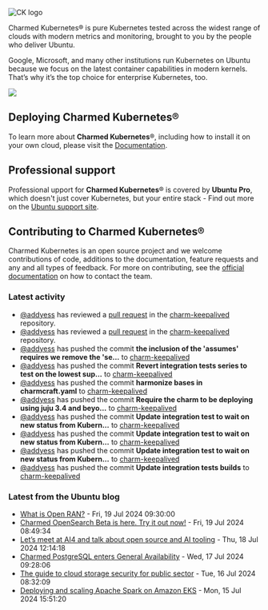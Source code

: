 ![CK logo](https://assets.ubuntu.com/v1/451d4cf4-Charmed+Kubernetes_RGB_onWhite_2022.svg)

Charmed Kubernetes® is pure Kubernetes tested across the widest range of clouds with modern metrics and monitoring, brought to you by the people who deliver Ubuntu.

Google, Microsoft, and many other institutions run Kubernetes on Ubuntu because we focus on the latest container capabilities in modern kernels. That’s why it’s the top choice for enterprise Kubernetes, too.

![](https://assets.ubuntu.com/v1/843c77b6-juju-at-a-glace.svg)

## Deploying Charmed Kubernetes®

To learn more about **Charmed Kubernetes**®, including how to install it on your own cloud, please visit the [Documentation][docs].

## Professional support

Professional upport for **Charmed Kubernetes**® is covered by **Ubuntu Pro**, which doesn't just cover Kubernetes, but your entire stack - Find out more on the [Ubuntu support site](https://ubuntu.com/support).

## Contributing to Charmed Kubernetes®

Charmed Kubernetes is an open source project and we welcome contributions of code, additions to the documentation, feature requests and any and all types of feedback. For more on contributing, see the [official documentation][get-in-touch] on how to contact the team.

<!-- LINKS -->
[docs]: https://ubuntu.com/kubernetes/docs
[get-in-touch]: https://ubuntu.com/kubernetes/docs/get-in-touch

### Latest activity

<!-- activity starts -->
 - [@addyess](https://github.com/addyess) has reviewed a [pull request](https://github.com/charmed-kubernetes/charm-keepalived/pull/24) in the [charm-keepalived](https://github.com/charmed-kubernetes/charm-keepalived) repository.
 - [@addyess](https://github.com/addyess) has reviewed a [pull request](https://github.com/charmed-kubernetes/charm-keepalived/pull/24) in the [charm-keepalived](https://github.com/charmed-kubernetes/charm-keepalived) repository.
 - [@addyess](https://github.com/addyess) has pushed the commit **the inclusion of the 'assumes' requires we remove the 'se...** to [charm-keepalived](https://github.com/charmed-kubernetes/charm-keepalived)
 - [@addyess](https://github.com/addyess) has pushed the commit **Revert integration tests series to test on the lowest sup...** to [charm-keepalived](https://github.com/charmed-kubernetes/charm-keepalived)
 - [@addyess](https://github.com/addyess) has pushed the commit **harmonize bases in charmcraft.yaml** to [charm-keepalived](https://github.com/charmed-kubernetes/charm-keepalived)
 - [@addyess](https://github.com/addyess) has pushed the commit **Require the charm to be deploying using juju 3.4 and beyo...** to [charm-keepalived](https://github.com/charmed-kubernetes/charm-keepalived)
 - [@addyess](https://github.com/addyess) has pushed the commit **Update integration test to wait on new status from Kubern...** to [charm-keepalived](https://github.com/charmed-kubernetes/charm-keepalived)
 - [@addyess](https://github.com/addyess) has pushed the commit **Update integration test to wait on new status from Kubern...** to [charm-keepalived](https://github.com/charmed-kubernetes/charm-keepalived)
 - [@addyess](https://github.com/addyess) has pushed the commit **Update integration test to wait on new status from Kubern...** to [charm-keepalived](https://github.com/charmed-kubernetes/charm-keepalived)
 - [@addyess](https://github.com/addyess) has pushed the commit **Update integration tests builds** to [charm-keepalived](https://github.com/charmed-kubernetes/charm-keepalived)
<!-- activity ends -->

<!-- roadmap starts -->

<!-- roadmap ends -->

### Latest from the Ubuntu blog

<!-- blog starts -->
* [What is Open RAN?](https://ubuntu.com//blog/what-is-open-ran) - Fri, 19 Jul 2024 09:30:00 
* [Charmed OpenSearch Beta is here. Try it out now!](https://ubuntu.com//blog/charmed-opensearch-beta) - Fri, 19 Jul 2024 08:49:34 
* [Let’s meet at AI4 and talk about open source and AI tooling](https://ubuntu.com//blog/open-source-at-ai4-2024) - Thu, 18 Jul 2024 12:14:18 
* [Charmed PostgreSQL enters General Availability](https://ubuntu.com//blog/charmed-postgresql) - Wed, 17 Jul 2024 09:28:06 
* [The guide to cloud storage security for public sector](https://ubuntu.com//blog/the-guide-to-cloud-storage-security-for-public-sector) - Tue, 16 Jul 2024 08:32:09 
* [Deploying and scaling Apache Spark on Amazon EKS](https://ubuntu.com//blog/deploying-and-scaling-apache-spark-on-amazon-eks) - Mon, 15 Jul 2024 15:51:20 
<!-- blog ends -->
